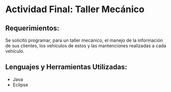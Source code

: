 # Actividad Final: Taller Mecánico
## Requerimientos:
Se solicitó programar, para un taller mecánico, el manejo de la información de sus clientes, los vehículos de estos y las mantenciones realizadas a cada vehículo.

## Lenguajes y Herramientas Utilizadas:
* Java
* Eclipse
